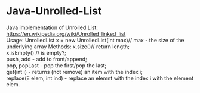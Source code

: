 # Java-Unrolled-List
Java implementation of Unrolled List: https://en.wikipedia.org/wiki/Unrolled_linked_list    
Usage:
UnrolledList x = new UnrolledList(int max)// max - the size of the underlying array
Methods:
x.size()// return length;    
x.isEmpty() // is empty?;    
push, add - add to front/append;    
pop, popLast - pop the first/pop the last;    
get(int i) - returns (not remove) an item with the index i;    
replace(E elem, int ind) - replace an elemnt with the index i with the element elem.    
